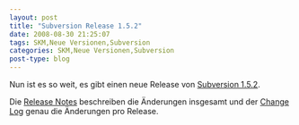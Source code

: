 ```yaml
---
layout: post
title: "Subversion Release 1.5.2"
date: 2008-08-30 21:25:07
tags: SKM,Neue Versionen,Subversion
categories: SKM,Neue Versionen,Subversion
post-type: blog
---
```

Nun ist es so weit, es gibt einen neue Release von <a href="http://subversion.tigris.org/servlets/NewsItemView?newsItemID=2164"  title="Subversion 1.5.2">Subversion 1.5.2</a>.

Die <a href="http://subversion.tigris.org/svn_1.5_releasenotes.html"  title="Release Notes">Release Notes</a> beschreiben die Änderungen insgesamt und der <a href="http://svn.collab.net/repos/svn/tags/1.5.2/CHANGES"  title="Change Log">Change Log</a> genau die Änderungen pro Release.

